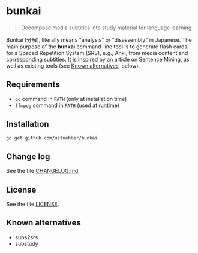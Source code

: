 # bunkai
> Decompose media subtitles into study material for language learning

Bunkai (分解), literally means "analysis" or "disassembly" in Japanese. The main purpose of the **bunkai** command-line tool is to generate flash cards for a Spaced Repetition System (SRS), e.g., Anki, from media content and corresponding subtitles. It is inspired by an article on [Sentence Mining](https://massimmersionapproach.com/table-of-contents/stage-1/jp-quickstart-guide/#sentence-mining), as well as existing tools (see [Known alternatives](#known-alternatives), below).

## Requirements
- `go` command in `PATH` (only at installation time)
- `ffmpeg` command in `PATH` (used at runtime)

## Installation
```bash
go get github.com/ustuehler/bunkai
```

## Change log
See the file [CHANGELOG.md](CHANGELOG.md).

## License
See the file [LICENSE](LICENSE).

## Known alternatives
- subs2srs
- substudy

